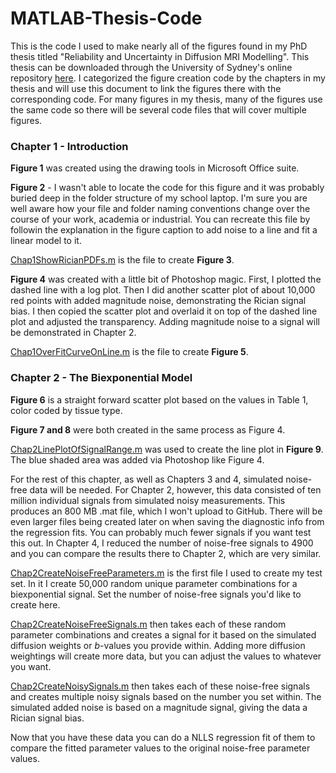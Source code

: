 # MATLAB-Thesis-Code

This is the code I used to make nearly all of the figures found in my PhD thesis titled "Reliability and Uncertainty in Diffusion MRI Modelling".  This thesis can be downloaded through the University of Sydney's online repository [here](http://hdl.handle.net/2123/16060).  I categorized the figure creation code by the chapters in my thesis and will use this document to link the figures there with the corresponding code.  For many figures in my thesis, many of the figures use the same code so there will be several code files that will cover multiple figures.

### Chapter 1 - Introduction ###

**Figure 1** was created using the drawing tools in Microsoft Office suite.

**Figure 2** - I wasn't able to locate the code for this figure and it was probably buried deep in the folder structure of my school laptop.  I'm sure you are well aware how your file and folder naming conventions change over the course of your work, academia or industrial.  You can recreate this file by followin the explanation in the figure caption to add noise to a line and fit a linear model to it.

[Chap1ShowRicianPDFs.m](link) is the file to create **Figure 3**.

**Figure 4** was created with a little bit of Photoshop magic.  First, I plotted the dashed line with a log plot.  Then I did another scatter plot of about 10,000  red points with added magnitude noise, demonstrating the Rician signal bias.  I then copied the scatter plot and overlaid it on top of the dashed line plot and adjusted the transparency.  Adding magnitude noise to a signal will be demonstrated in Chapter 2.

[Chap1OverFitCurveOnLine.m](link) is the file to create **Figure 5**.


### Chapter 2 - The Biexponential Model ###

**Figure 6** is a straight forward scatter plot based on the values in Table 1, color coded by tissue type.

**Figure 7 and 8** were both created in the same process as Figure 4.

[Chap2LinePlotOfSignalRange.m](link) was used to create the line plot in **Figure 9**.  The blue shaded area was added via Photoshop like Figure 4.

For the rest of this chapter, as well as Chapters 3 and 4, simulated noise-free data will be needed.  For Chapter 2, however, this data consisted of ten million individual signals from simulated noisy measurements.  This produces an 800 MB .mat file, which I won't upload to GitHub.  There will be even larger files being created later on when saving the diagnostic info from the regression fits.  You can probably much fewer signals if you want test this out.  In Chapter 4, I reduced the number of noise-free signals to 4900 and you can compare the results there to Chapter 2, which are very similar.

[Chap2CreateNoiseFreeParameters.m](link) is the first file I used to create my test set.  In it I create 50,000 random unique parameter combinations for a biexponential signal.  Set the number of noise-free signals you'd like to create here.  

[Chap2CreateNoiseFreeSignals.m](link) then takes each of these random parameter combinations and creates a signal for it based on the simulated diffusion weights or *b*-values you provide within.  Adding more diffusion weightings will create more data, but you can adjust the values to whatever you want.

[Chap2CreateNoisySignals.m](link) then takes each of these noise-free signals and creates multiple noisy signals based on the number you set within.  The simulated added noise is based on a magnitude signal, giving the data a Rician signal bias.

Now that you have these data you can do a NLLS regression fit of them to compare the fitted parameter values to the original noise-free parameter values.